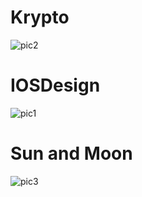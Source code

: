 # Krypto
![pic2](https://github.com/NevenaMilojevic01/Figma/assets/118065254/aa2c335d-7abc-4d68-bcbd-ccd38e60ca58)

# IOSDesign
![pic1](https://github.com/NevenaMilojevic01/Figma/assets/118065254/9c8d6c45-2d8f-49dd-bfb7-9c61d0dbcf18)

# Sun and Moon
![pic3](https://github.com/NevenaMilojevic01/Figma/assets/118065254/8833fb44-9d11-4813-99e9-d37258ee435b)
